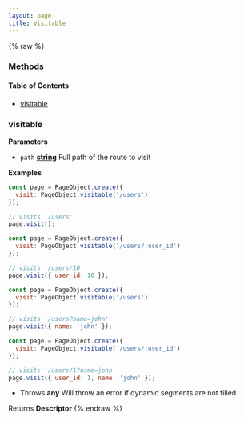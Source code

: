```yaml
---
layout: page
title: Visitable
---
```


{% raw %}
### Methods


<!-- Generated by documentation.js. Update this documentation by updating the source code. -->

#### Table of Contents

-   [visitable](#visitable)

### visitable

**Parameters**

-   `path` **[string](https://developer.mozilla.org/docs/Web/JavaScript/Reference/Global_Objects/String)** Full path of the route to visit

**Examples**

```javascript
const page = PageObject.create({
  visit: PageObject.visitable('/users')
});

// visits '/users'
page.visit();
```

```javascript
const page = PageObject.create({
  visit: PageObject.visitable('/users/:user_id')
});

// visits '/users/10'
page.visit({ user_id: 10 });
```

```javascript
const page = PageObject.create({
  visit: PageObject.visitable('/users')
});

// visits '/users?name=john'
page.visit({ name: 'john' });
```

```javascript
const page = PageObject.create({
  visit: PageObject.visitable('/users/:user_id')
});

// visits '/users/1?name=john'
page.visit({ user_id: 1, name: 'john' });
```

-   Throws **any** Will throw an error if dynamic segments are not filled

Returns **Descriptor** 
{% endraw %}
